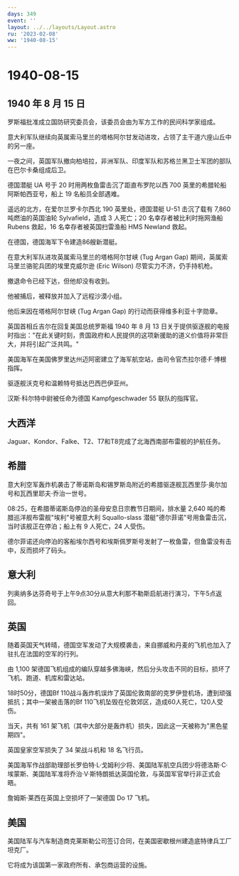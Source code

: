 ```yaml
---
days: 349
event: ''
layout: ../../layouts/Layout.astro
ru: '2023-02-08'
ww: '1940-08-15'
---
```


# 1940-08-15

## 1940 年 8 月 15 日

罗斯福批准成立国防研究委员会，该委员会由为军方工作的民间科学家组成。

意大利军队继续向英属索马里兰的塔格阿尔甘发动进攻，占领了主干道六座山丘中的另一座。

一夜之间，英国军队撤向柏培拉，非洲军队、印度军队和苏格兰黑卫士军团的部队在巴尔卡桑组成后卫。

德国潜艇 UA 号于 20 时用两枚鱼雷击沉了距直布罗陀以西 700
英里的希腊轮船阿斯帕西亚号，船上 19 名船员全部遇难。

遥远的北方，在爱尔兰罗卡尔西北 190 英里处，德国潜艇 U-51 击沉了载有
7,860 吨燃油的英国油轮 Sylvafield，造成 3 人死亡；20
名幸存者被比利时拖网渔船 Rubens 救起，16 名幸存者被英国扫雷渔船 HMS
Newland 救起。

在德国，德国海军下令建造86艘新潜艇。

在意大利军队进攻英属索马里兰的塔格阿尔甘峡 (Tug Argan Gap)
期间，英属索马里兰骆驼兵团的埃里克威尔逊 (Eric Wilson)
尽管实力不济，仍手持机枪。

撤退命令已经下达，但他却没有收到。

他被捕后，被释放并加入了远程沙漠小组。

他后来因在塔格阿尔甘峡 (Tug Argan Gap) 的行动而获得维多利亚十字勋章。

英国首相丘吉尔在回复美国总统罗斯福 1940 年 8 月 13
日关于提供驱逐舰的电报时指出："在此关键时刻，贵国政府和人民提供的这项新援助的道义价值将非常巨大，并将引起广泛共鸣。"

美国海军在美国佛罗里达州迈阿密建立了海军航空站，由司令官杰拉尔德·F·博根指挥。

驱逐舰沃克号和温赖特号抵达巴西巴伊亚州。

汉斯·科尔特中尉被任命为德国 Kampfgeschwader 55 联队的指挥官。

## 大西洋

Jaguar、Kondor、Falke、T2、T7和T8完成了北海西南部布雷舰的护航任务。

## 希腊

意大利空军轰炸机袭击了蒂诺斯岛和锡罗斯岛附近的希腊驱逐舰瓦西里莎·奥尔加号和瓦西里耶夫·乔治一世号。

08:25，在希腊蒂诺斯岛停泊的圣母安息日宗教节日期间，排水量 2,640
吨的希腊巡洋舰布雷舰"埃利"号被意大利 Squallo-slass
潜艇"德尔菲诺"号用鱼雷击沉，当时该舰正在停泊；船上有 9 人死亡，24
人受伤。

德尔菲诺还向停泊的客船埃尔西号和埃斯佩罗斯号发射了一枚鱼雷，但鱼雷没有击中，反而损坏了码头。

## 意大利

列奥纳多达芬奇号于上午9点30分从意大利那不勒斯启航进行演习，下午5点返回。

## 英国

随着英国天气转晴，德国空军发动了大规模袭击，来自挪威和丹麦的飞机也加入了驻扎在法国的空军的行列。

由 1,100
架德国飞机组成的编队穿越多佛海峡，然后分头攻击不同的目标，损坏了飞机、跑道、机库和雷达站。

18时50分，德国Bf
110战斗轰炸机误炸了英国伦敦南部的克罗伊登机场，遭到顽强抵抗；其中一架被击落的Bf
110飞机坠毁在伦敦郊区，造成60人死亡，120人受伤。

当天，共有 161
架飞机（其中大部分是轰炸机）损失，因此这一天被称为"黑色星期四"。

英国皇家空军损失了 34 架战斗机和 18 名飞行员。

美国海军作战部助理部长罗伯特·L·戈姆利少将、美国陆军航空兵团少将德洛斯·C·埃蒙斯、美国陆军准将乔治·V·斯特朗抵达英国伦敦，与英国军官举行非正式会晤。

詹姆斯·莱西在英国上空损坏了一架德国 Do 17 飞机。

## 美国

美国陆军与汽车制造商克莱斯勒公司签订合同，在美国密歇根州建造底特律兵工厂坦克厂。

它将成为该国第一家政府所有、承包商运营的设施。